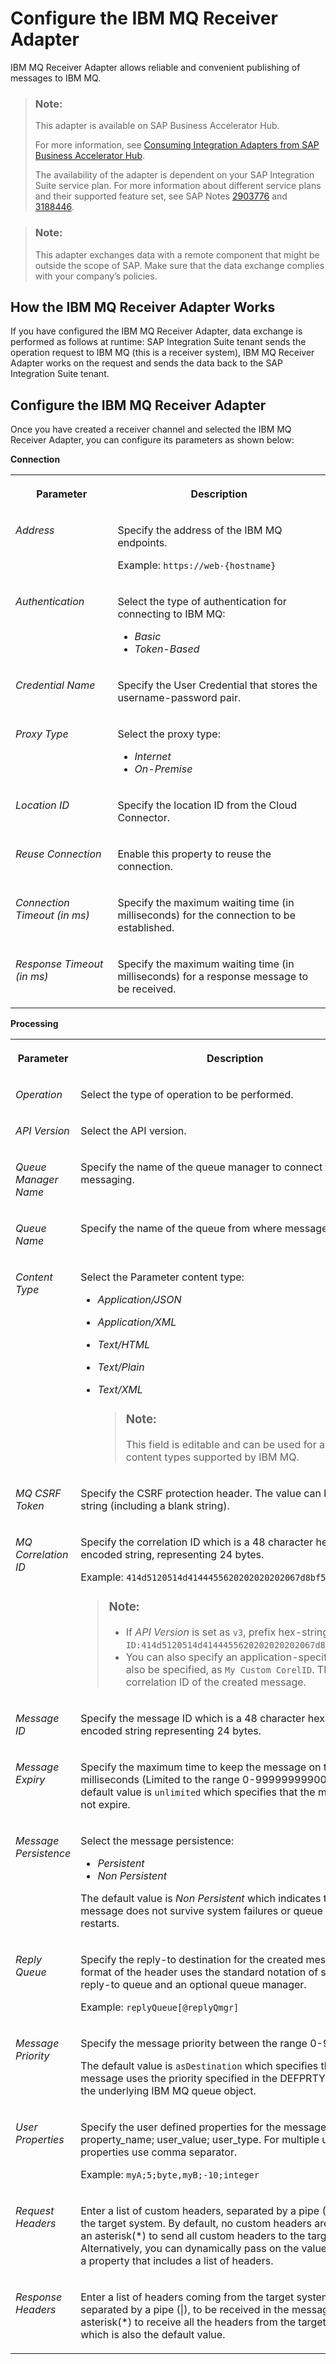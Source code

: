 <!-- loio45610e7b33144b7e9ea81e6cd536519e -->

# Configure the IBM MQ Receiver Adapter

IBM MQ Receiver Adapter allows reliable and convenient publishing of messages to IBM MQ.

> ### Note:  
> This adapter is available on SAP Business Accelerator Hub.
> 
> For more information, see [Consuming Integration Adapters from SAP Business Accelerator Hub](consuming-integration-adapters-from-sap-business-accelerator-hub-b9250fb.md).
> 
> The availability of the adapter is dependent on your SAP Integration Suite service plan. For more information about different service plans and their supported feature set, see SAP Notes [2903776](https://launchpad.support.sap.com/#/notes/2903776) and [3188446](https://launchpad.support.sap.com/#/notes/3188446).

> ### Note:  
> This adapter exchanges data with a remote component that might be outside the scope of SAP. Make sure that the data exchange complies with your company’s policies.



<a name="loio45610e7b33144b7e9ea81e6cd536519e__aeq30223"/>

## How the IBM MQ Receiver Adapter Works

If you have configured the IBM MQ Receiver Adapter, data exchange is performed as follows at runtime: SAP Integration Suite tenant sends the operation request to IBM MQ \(this is a receiver system\), IBM MQ Receiver Adapter works on the request and sends the data back to the SAP Integration Suite tenant.



<a name="loio45610e7b33144b7e9ea81e6cd536519e__sec_3t4_rdc"/>

## Configure the IBM MQ Receiver Adapter

Once you have created a receiver channel and selected the IBM MQ Receiver Adapter, you can configure its parameters as shown below:

**Connection**


<table>
<tr>
<th valign="top">

Parameter

</th>
<th valign="top">

Description

</th>
</tr>
<tr>
<td valign="top">

*Address*

</td>
<td valign="top">

Specify the address of the IBM MQ endpoints.

Example: `https://web-{hostname}`

</td>
</tr>
<tr>
<td valign="top">

*Authentication*

</td>
<td valign="top">

Select the type of authentication for connecting to IBM MQ:

-   *Basic*
-   *Token-Based*



</td>
</tr>
<tr>
<td valign="top">

*Credential Name*

</td>
<td valign="top">

Specify the User Credential that stores the username-password pair.

</td>
</tr>
<tr>
<td valign="top">

*Proxy Type*

</td>
<td valign="top">

Select the proxy type:

-   *Internet*
-   *On-Premise*



</td>
</tr>
<tr>
<td valign="top">

*Location ID* 

</td>
<td valign="top">

Specify the location ID from the Cloud Connector.

</td>
</tr>
<tr>
<td valign="top">

*Reuse Connection*

</td>
<td valign="top">

Enable this property to reuse the connection.

</td>
</tr>
<tr>
<td valign="top">

*Connection Timeout \(in ms\)*

</td>
<td valign="top">

Specify the maximum waiting time \(in milliseconds\) for the connection to be established.

</td>
</tr>
<tr>
<td valign="top">

*Response Timeout \(in ms\)*

</td>
<td valign="top">

Specify the maximum waiting time \(in milliseconds\) for a response message to be received.

</td>
</tr>
</table>

**Processing**


<table>
<tr>
<th valign="top">

Parameter

</th>
<th valign="top">

Description

</th>
</tr>
<tr>
<td valign="top">

*Operation*

</td>
<td valign="top">

Select the type of operation to be performed.

</td>
</tr>
<tr>
<td valign="top">

*API Version*

</td>
<td valign="top">

Select the API version.

</td>
</tr>
<tr>
<td valign="top">

*Queue Manager Name*

</td>
<td valign="top">

Specify the name of the queue manager to connect to for messaging.

</td>
</tr>
<tr>
<td valign="top">

*Queue Name*

</td>
<td valign="top">

Specify the name of the queue from where message is read.

</td>
</tr>
<tr>
<td valign="top">

*Content Type*

</td>
<td valign="top">

Select the Parameter content type:

-   *Application/JSON*
-   *Application/XML*
-   *Text/HTML*
-   *Text/Plain*
-   *Text/XML*

    > ### Note:  
    > This field is editable and can be used for any other content types supported by IBM MQ.




</td>
</tr>
<tr>
<td valign="top">

*MQ CSRF Token*

</td>
<td valign="top">

Specify the CSRF protection header. The value can be any valid string \(including a blank string\).

</td>
</tr>
<tr>
<td valign="top">

*MQ Correlation ID* 

</td>
<td valign="top">

Specify the correlation ID which is a 48 character hexadecimal encoded string, representing 24 bytes.

Example: `414d5120514d4144455620202020202067d8bf5923582e02`.

> ### Note:  
> -   If *API Version* is set as `v3`, prefix hex-string with `ID:` as `ID:414d5120514d4144455620202020202067d8bf5923582e02`.
> -   You can also specify an application-specific value can also be specified, as `My Custom CorelID`. This sets the correlation ID of the created message.



</td>
</tr>
<tr>
<td valign="top">

*Message ID*

</td>
<td valign="top">

Specify the message ID which is a 48 character hexadecimal encoded string representing 24 bytes.

</td>
</tr>
<tr>
<td valign="top">

*Message Expiry*

</td>
<td valign="top">

Specify the maximum time to keep the message on the queue, in milliseconds \(Limited to the range 0-99999999900\). The default value is `unlimited` which specifies that the message does not expire.

</td>
</tr>
<tr>
<td valign="top">

*Message Persistence*

</td>
<td valign="top">

Select the message persistence:

-   *Persistent*
-   *Non Persistent*

The default value is *Non Persistent* which indicates that the message does not survive system failures or queue manager restarts.

</td>
</tr>
<tr>
<td valign="top">

*Reply Queue*

</td>
<td valign="top">

Specify the reply-to destination for the created message. The format of the header uses the standard notation of supplying the reply-to queue and an optional queue manager.

Example: `replyQueue[@replyQmgr]`

</td>
</tr>
<tr>
<td valign="top">

*Message Priority*

</td>
<td valign="top">

Specify the message priority between the range 0-9.

The default value is `asDestination` which specifies that the message uses the priority specified in the DEFPRTY attribute of the underlying IBM MQ queue object.

</td>
</tr>
<tr>
<td valign="top">

*User Properties*

</td>
<td valign="top">

Specify the user defined properties for the message in the format property\_name; user\_value; user\_type. For multiple user properties use comma separator.

Example: `myA;5;byte,myB;-10;integer`

</td>
</tr>
<tr>
<td valign="top">

*Request Headers*

</td>
<td valign="top">

Enter a list of custom headers, separated by a pipe \(|\), to send to the target system. By default, no custom headers are sent. Use an asterisk\(\*\) to send all custom headers to the target system. Alternatively, you can dynamically pass on the values by defining a property that includes a list of headers.

</td>
</tr>
<tr>
<td valign="top">

*Response Headers*

</td>
<td valign="top">

Enter a list of headers coming from the target system's response, separated by a pipe \(|\), to be received in the message. Use an asterisk\(\*\) to receive all the headers from the target system, which is also the default value.

</td>
</tr>
</table>

